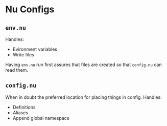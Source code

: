 # Nu Configs
## `env.nu`
Handles:
- Evironment variables
- Write files

Having `env.nu` run first assures that files are created so that `config.nu` can read them.

## `config.nu`
When in doubt the preferred location for placing things in config.
Handles:
- Definitions
- Aliases
- Append global namespace